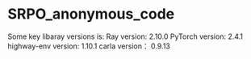 # SRPO_anonymous_code

Some key libaray versions is:
Ray version: 2.10.0
PyTorch version: 2.4.1
highway-env version: 1.10.1
carla version： 0.9.13

